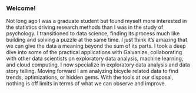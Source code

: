 ### Welcome!

Not long ago I was a graduate student but found myself more interested in the statistics driving research methods than I was in the study of psychology. I transitioned to data science, finding its process much like building and solving a puzzle at the same time. I just think it’s amazing that we can give the data a meaning beyond the sum of its parts. I took a deep dive into some of the practical applications with Galvanize, collaborating with other data scientists on exploratory data analysis, machine learning, and cloud computing. I now specialize in exploratory data analysis and data story telling. Moving forward I am analyzing bicycle related data to find trends, optimizations, or hidden gems. With the tools at our disposal, nothing is off limits in terms of what we can observe and improve. 

<!--
**nick-kopy/nick-kopy** is a ✨ _special_ ✨ repository because its `README.md` (this file) appears on your GitHub profile.

Here are some ideas to get you started:

- 🔭 I’m currently working on ...
- 🌱 I’m currently learning ...
- 👯 I’m looking to collaborate on ...
- 🤔 I’m looking for help with ...
- 💬 Ask me about ...
- 📫 How to reach me: ...
- 😄 Pronouns: ...
- ⚡ Fun fact: ...
-->
